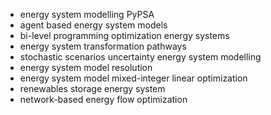 - energy system modelling PyPSA
- agent based energy system models
- bi-level programming optimization energy systems
- energy system transformation pathways
- stochastic scenarios uncertainty energy system modelling
- energy system model resolution
- energy system model mixed-integer linear optimization
- renewables storage energy system
- network-based energy flow optimization